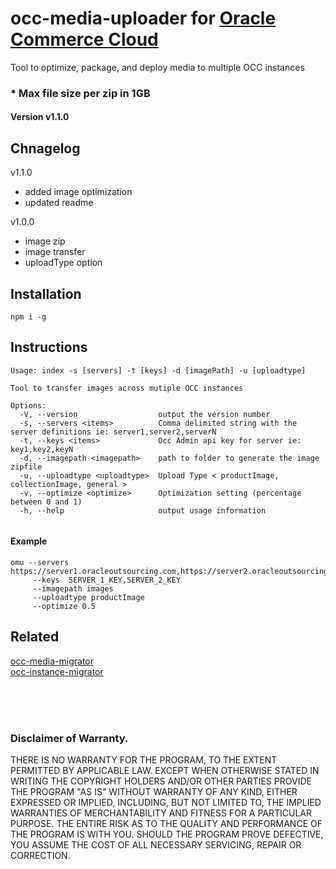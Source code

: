 # occ-media-uploader for [Oracle Commerce Cloud](https://cloud.oracle.com/en_US/commerce-cloud "Oracle Commerce Cloud")
Tool to optimize, package, and deploy media to multiple OCC instances

### * Max file size per zip in 1GB



#### Version v1.1.0

## Chnagelog

v1.1.0
- added image optimization
- updated readme

v1.0.0
- image zip
- image transfer
- uploadType option

## Installation
```$xslt
npm i -g
```

## Instructions

```
Usage: index -s [servers] -t [keys] -d [imagePath] -u [uploadtype]

Tool to transfer images across mutiple OCC instances
 
Options:
  -V, --version                  output the version number
  -s, --servers <items>          Comma delimited string with the server definitions ie: server1,server2,serverN
  -t, --keys <items>             Occ Admin api key for server ie: key1,key2,keyN
  -d, --imagepath <imagepath>    path to folder to generate the image zipfile
  -u, --uploadtype <uploadtype>  Upload Type < productImage, collectionImage, general >
  -v, --optimize <optimize>      Optimization setting (percentage between 0 and 1)
  -h, --help                     output usage information
  
```

#### Example

```$xslt
omu --servers https://server1.oracleoutsourcing.com,https://server2.oracleoutsourcing.com 
     --keys  SERVER_1_KEY,SERVER_2_KEY 
     --imagepath images
     --uploadtype productImage
     --optimize 0.5
```

## Related      
 [occ-media-migrator](https://github.com/leedium/occ-media-migrator "occ-media-migrator")        
 [occ-instance-migrator](https://github.com/leedium/occ-instance-migrator "occ-instance-migrator")         


<br/><br/><br/>
### Disclaimer of Warranty.

  THERE IS NO WARRANTY FOR THE PROGRAM, TO THE EXTENT PERMITTED BY
APPLICABLE LAW.  EXCEPT WHEN OTHERWISE STATED IN WRITING THE COPYRIGHT
HOLDERS AND/OR OTHER PARTIES PROVIDE THE PROGRAM "AS IS" WITHOUT WARRANTY
OF ANY KIND, EITHER EXPRESSED OR IMPLIED, INCLUDING, BUT NOT LIMITED TO,
THE IMPLIED WARRANTIES OF MERCHANTABILITY AND FITNESS FOR A PARTICULAR
PURPOSE.  THE ENTIRE RISK AS TO THE QUALITY AND PERFORMANCE OF THE PROGRAM
IS WITH YOU.  SHOULD THE PROGRAM PROVE DEFECTIVE, YOU ASSUME THE COST OF
ALL NECESSARY SERVICING, REPAIR OR CORRECTION.
